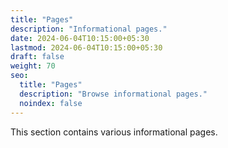 ```yaml
---
title: "Pages"
description: "Informational pages."
date: 2024-06-04T10:15:00+05:30
lastmod: 2024-06-04T10:15:00+05:30
draft: false
weight: 70
seo:
  title: "Pages"
  description: "Browse informational pages."
  noindex: false
---
```


This section contains various informational pages.
